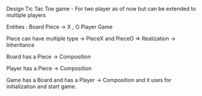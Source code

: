 Design Tic Tac Toe game - For two player as of now but can be extended to multiple players

Entities : 
    Board
    Piece -> X , O
    Player
    Game

Piece can have multiple type -> PieceX and PieceO => Realization -> Inheritance

Board has a Piece -> Composition

Player has a Piece -> Composition

Game has a Board and has a Player -> Composition and it uses for initialization and start game.